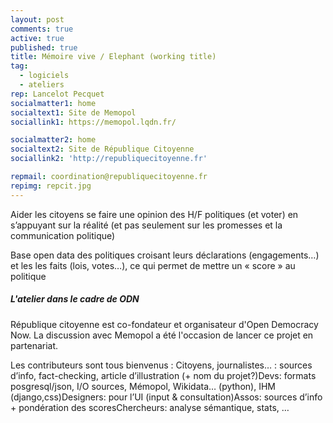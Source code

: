 ```yaml
---
layout: post
comments: true
active: true
published: true
title: Mémoire vive / Elephant (working title)
tag:
  - logiciels
  - ateliers
rep: Lancelot Pecquet
socialmatter1: home
socialtext1: Site de Memopol
sociallink1: https://memopol.lqdn.fr/

socialmatter2: home
socialtext2: Site de République Citoyenne
sociallink2: 'http://republiquecitoyenne.fr'

repmail: coordination@republiquecitoyenne.fr
repimg: repcit.jpg
---
```

Aider les citoyens se faire une opinion des H/F politiques (et voter) en s’appuyant sur la réalité (et pas seulement sur les promesses et la communication politique)
 
Base open data des politiques croisant leurs déclarations (engagements…) et les les faits (lois, votes…),
ce qui permet de mettre un  « score » au politique

##### L'atelier dans le cadre de ODN

République citoyenne est co-fondateur et organisateur d'Open Democracy Now. La discussion avec Memopol
a été l'occasion de lancer ce projet en partenariat.

Les contributeurs sont tous bienvenus :
Citoyens, journalistes… : sources d’info, fact-checking, article d’illustration (+ nom du projet?)Devs: formats posgresql/json, I/O sources, Mémopol, Wikidata… (python), IHM (django,css)Designers: pour l’UI (input & consultation)Assos: sources d’info + pondération des scoresChercheurs: analyse sémantique, stats, …


